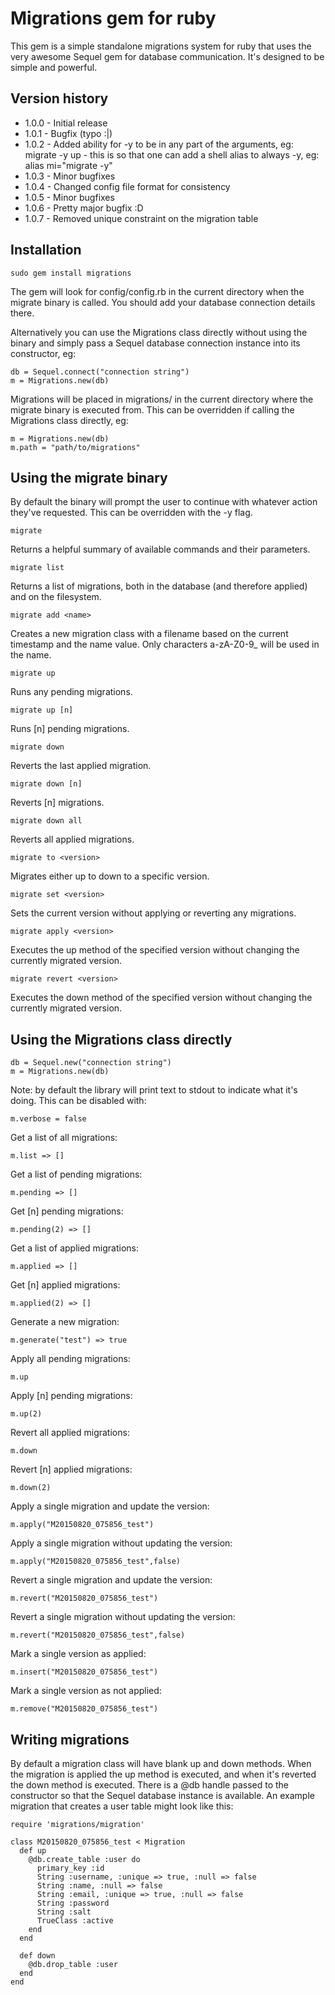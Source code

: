 Migrations gem for ruby
=======================

This gem is a simple standalone migrations system for ruby that uses the very awesome Sequel gem for
database communication.  It's designed to be simple and powerful.


Version history
---------------

- 1.0.0 - Initial release
- 1.0.1 - Bugfix (typo :|)
- 1.0.2 - Added ability for -y to be in any part of the arguments, eg: migrate -y up  - this is so that
one can add a shell alias to always -y, eg:  alias mi="migrate -y"
- 1.0.3 - Minor bugfixes
- 1.0.4 - Changed config file format for consistency
- 1.0.5 - Minor bugfixes
- 1.0.6 - Pretty major bugfix :D
- 1.0.7 - Removed unique constraint on the migration table


Installation
------------

    sudo gem install migrations

The gem will look for config/config.rb in the current directory when the migrate binary is called.  You should
add your database connection details there.

Alternatively you can use the Migrations class directly without using the binary and simply pass a Sequel
database connection instance into its constructor, eg:

    db = Sequel.connect("connection string")
    m = Migrations.new(db)

Migrations will be placed in migrations/ in the current directory where the migrate binary is executed from.
This can be overridden if calling the Migrations class directly, eg:

    m = Migrations.new(db)
    m.path = "path/to/migrations"


Using the migrate binary
------------------------

By default the binary will prompt the user to continue with whatever action they've requested.  This can be
overridden with the -y flag.

    migrate

Returns a helpful summary of available commands and their parameters.

    migrate list

Returns a list of migrations, both in the database (and therefore applied) and on the filesystem.

    migrate add <name>

Creates a new migration class with a filename based on the current timestamp and the name value.  Only
characters a-zA-Z0-9\_ will be used in the name.

    migrate up

Runs any pending migrations.

    migrate up [n]

Runs [n] pending migrations.

    migrate down

Reverts the last applied migration.

    migrate down [n]

Reverts [n] migrations.

    migrate down all

Reverts all applied migrations.

    migrate to <version>

Migrates either up to down to a specific version.

    migrate set <version>

Sets the current version without applying or reverting any migrations.

    migrate apply <version>

Executes the up method of the specified version without changing the currently migrated version.

    migrate revert <version>

Executes the down method of the specified version without changing the currently migrated version.


Using the Migrations class directly
-----------------------------------

    db = Sequel.new("connection string")
    m = Migrations.new(db)

Note: by default the library will print text to stdout to indicate what it's doing.  This can be disabled
with:

    m.verbose = false

Get a list of all migrations:

    m.list => []

Get a list of pending migrations:

    m.pending => []

Get [n] pending migrations:

    m.pending(2) => []

Get a list of applied migrations:

    m.applied => []

Get [n] applied migrations:

    m.applied(2) => []

Generate a new migration:

    m.generate("test") => true

Apply all pending migrations:

    m.up

Apply [n] pending migrations:

    m.up(2)

Revert all applied migrations:

    m.down

Revert [n] applied migrations:

    m.down(2)

Apply a single migration and update the version:

    m.apply("M20150820_075856_test")

Apply a single migration without updating the version:

    m.apply("M20150820_075856_test",false)

Revert a single migration and update the version:

    m.revert("M20150820_075856_test")

Revert a single migration without updating the version:

    m.revert("M20150820_075856_test",false)

Mark a single version as applied:

    m.insert("M20150820_075856_test")

Mark a single version as not applied:

    m.remove("M20150820_075856_test")


Writing migrations
------------------

By default a migration class will have blank up and down methods.  When the migration is applied
the up method is executed, and when it's reverted the down method is executed.  There is a @db
handle passed to the constructor so that the Sequel database instance is available.  An example
migration that creates a user table might look like this:

    require 'migrations/migration'

    class M20150820_075856_test < Migration
      def up
        @db.create_table :user do
          primary_key :id
          String :username, :unique => true, :null => false
          String :name, :null => false
          String :email, :unique => true, :null => false
          String :password
          String :salt
          TrueClass :active
        end
      end

      def down
        @db.drop_table :user
      end
    end
